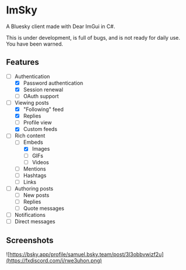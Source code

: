 ﻿# ImSky

A Bluesky client made with Dear ImGui in C#.

This is under development, is full of bugs, and is not ready for daily use. You have been warned.

## Features

- [ ] Authentication
  - [x] Password authentication
  - [x] Session renewal
  - [ ] OAuth support
- [ ] Viewing posts
  - [x] "Following" feed
  - [x] Replies
  - [ ] Profile view
  - [x] Custom feeds
- [ ] Rich content
  - [ ] Embeds
    - [x] Images
    - [ ] GIFs
    - [ ] Videos
  - [ ] Mentions
  - [ ] Hashtags
  - [ ] Links
- [ ] Authoring posts
  - [ ] New posts
  - [ ] Replies
  - [ ] Quote messages
- [ ] Notifications
- [ ] Direct messages

## Screenshots

![https://bsky.app/profile/samuel.bsky.team/post/3l3obbvwizf2u](https://fxdiscord.com/i/rwe3uhon.png)
